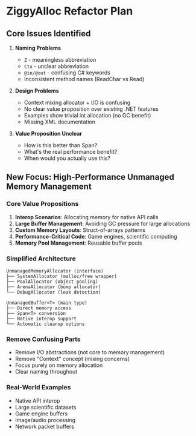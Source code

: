 # ZiggyAlloc Refactor Plan

## Core Issues Identified

1. **Naming Problems**
   - `Z` - meaningless abbreviation
   - `Ctx` - unclear abbreviation  
   - `@in/@out` - confusing C# keywords
   - Inconsistent method names (ReadChar vs Read)

2. **Design Problems**
   - Context mixing allocator + I/O is confusing
   - No clear value proposition over existing .NET features
   - Examples show trivial int allocation (no GC benefit)
   - Missing XML documentation

3. **Value Proposition Unclear**
   - How is this better than Span<T>?
   - What's the real performance benefit?
   - When would you actually use this?

## New Focus: High-Performance Unmanaged Memory Management

### Core Value Propositions

1. **Interop Scenarios**: Allocating memory for native API calls
2. **Large Buffer Management**: Avoiding GC pressure for large allocations
3. **Custom Memory Layouts**: Struct-of-arrays patterns
4. **Performance-Critical Code**: Game engines, scientific computing
5. **Memory Pool Management**: Reusable buffer pools

### Simplified Architecture

```
UnmanagedMemoryAllocator (interface)
├── SystemAllocator (malloc/free wrapper)
├── PoolAllocator (object pooling)
├── ArenaAllocator (bump allocator)
└── DebugAllocator (leak detection)

UnmanagedBuffer<T> (main type)
├── Direct memory access
├── Span<T> conversion
├── Native interop support
└── Automatic cleanup options
```

### Remove Confusing Parts
- Remove I/O abstractions (not core to memory management)
- Remove "Context" concept (mixing concerns)
- Focus purely on memory allocation
- Clear naming throughout

### Real-World Examples
- Native API interop
- Large scientific datasets
- Game engine buffers
- Image/audio processing
- Network packet buffers